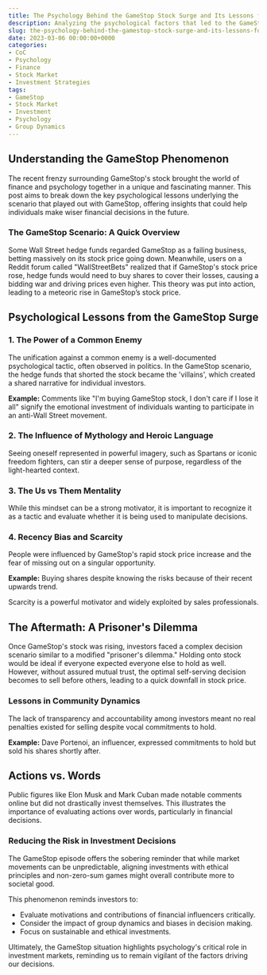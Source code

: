 ```yaml
---
title: The Psychology Behind the GameStop Stock Surge and Its Lessons for Investors
description: Analyzing the psychological factors that led to the GameStop stock phenomenon and the lessons it provides for investors.
slug: the-psychology-behind-the-gamestop-stock-surge-and-its-lessons-for-investors
date: 2023-03-06 00:00:00+0000
categories:
- CoC
- Psychology
- Finance
- Stock Market
- Investment Strategies
tags:
- GameStop
- Stock Market
- Investment
- Psychology
- Group Dynamics
---
```


## Understanding the GameStop Phenomenon

The recent frenzy surrounding GameStop's stock brought the world of finance and psychology together in a unique and fascinating manner. This post aims to break down the key psychological lessons underlying the scenario that played out with GameStop, offering insights that could help individuals make wiser financial decisions in the future.

### The GameStop Scenario: A Quick Overview

Some Wall Street hedge funds regarded GameStop as a failing business, betting massively on its stock price going down. Meanwhile, users on a Reddit forum called "WallStreetBets" realized that if GameStop's stock price rose, hedge funds would need to buy shares to cover their losses, causing a bidding war and driving prices even higher. This theory was put into action, leading to a meteoric rise in GameStop’s stock price.

## Psychological Lessons from the GameStop Surge

### 1. The Power of a Common Enemy

The unification against a common enemy is a well-documented psychological tactic, often observed in politics. In the GameStop scenario, the hedge funds that shorted the stock became the 'villains', which created a shared narrative for individual investors.

**Example:** Comments like "I'm buying GameStop stock, I don't care if I lose it all" signify the emotional investment of individuals wanting to participate in an anti-Wall Street movement.

### 2. The Influence of Mythology and Heroic Language

Seeing oneself represented in powerful imagery, such as Spartans or iconic freedom fighters, can stir a deeper sense of purpose, regardless of the light-hearted context.

### 3. The Us vs Them Mentality

While this mindset can be a strong motivator, it is important to recognize it as a tactic and evaluate whether it is being used to manipulate decisions.

### 4. Recency Bias and Scarcity

People were influenced by GameStop's rapid stock price increase and the fear of missing out on a singular opportunity.

**Example:** Buying shares despite knowing the risks because of their recent upwards trend.

Scarcity is a powerful motivator and widely exploited by sales professionals.

## The Aftermath: A Prisoner's Dilemma

Once GameStop's stock was rising, investors faced a complex decision scenario similar to a modified "prisoner's dilemma." Holding onto stock would be ideal if everyone expected everyone else to hold as well. However, without assured mutual trust, the optimal self-serving decision becomes to sell before others, leading to a quick downfall in stock price.

### Lessons in Community Dynamics

The lack of transparency and accountability among investors meant no real penalties existed for selling despite vocal commitments to hold.

**Example:** Dave Portenoi, an influencer, expressed commitments to hold but sold his shares shortly after.

## Actions vs. Words

Public figures like Elon Musk and Mark Cuban made notable comments online but did not drastically invest themselves. This illustrates the importance of evaluating actions over words, particularly in financial decisions.

### Reducing the Risk in Investment Decisions

The GameStop episode offers the sobering reminder that while market movements can be unpredictable, aligning investments with ethical principles and non-zero-sum games might overall contribute more to societal good.

This phenomenon reminds investors to:

- Evaluate motivations and contributions of financial influencers critically.
- Consider the impact of group dynamics and biases in decision making.
- Focus on sustainable and ethical investments.

Ultimately, the GameStop situation highlights psychology's critical role in investment markets, reminding us to remain vigilant of the factors driving our decisions.
